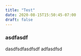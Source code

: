 ```yaml
---
title: "Test"
date: 2020-08-15T15:50:45-07:00
draft: false
---
```

### asdfasdf
dasdfsdfasdfsdf
adfasdfsd
